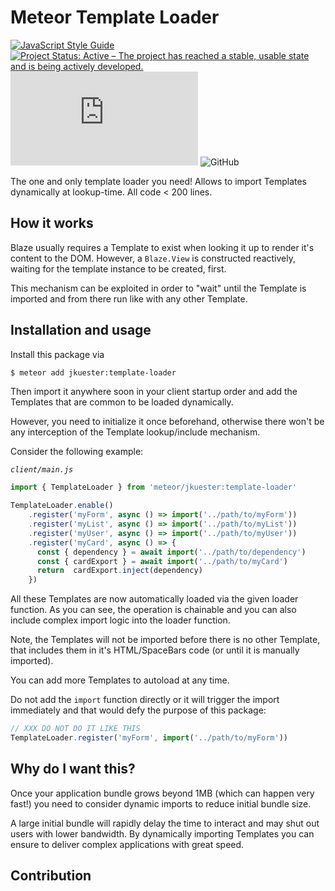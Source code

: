 # Meteor Template Loader

[![JavaScript Style Guide](https://img.shields.io/badge/code_style-standard-brightgreen.svg)](https://standardjs.com)
[![Project Status: Active – The project has reached a stable, usable state and is being actively developed.](https://www.repostatus.org/badges/latest/active.svg)](https://www.repostatus.org/#active)
![GitHub file size in bytes](https://img.shields.io/github/size/jankapunkt/meteor-template-loader/template-loader.js)
![GitHub](https://img.shields.io/github/license/jankapunkt/meteor-template-loader)


The one and only template loader you need! 
Allows to import Templates dynamically at lookup-time.
All code < 200 lines.


## How it works

Blaze usually requires a Template to exist when looking it up to render it's
content to the DOM. However, a `Blaze.View` is constructed reactively, waiting for the template
instance to be created, first. 

This mechanism can be exploited in order to "wait" until the Template
is imported and from there run like with any other Template.

## Installation and usage

Install this package via

```bash
$ meteor add jkuester:template-loader
```

Then import it anywhere soon in your client startup order and add the Templates
that are common to be loaded dynamically.

However, you need to initialize it once beforehand, otherwise there won't be any
interception of the Template lookup/include mechanism.

Consider the following example:

*`client/main.js`*
```javascript
import { TemplateLoader } from 'meteor/jkuester:template-loader'

TemplateLoader.enable()
    .register('myForm', async () => import('../path/to/myForm'))
    .register('myList', async () => import('../path/to/myList'))
    .register('myUser', async () => import('../path/to/myUser'))
    .register('myCard', async () => {
      const { dependency } = await import('../path/to/dependency')
      const { cardExport } = await import('../path/to/myCard')
      return  cardExport.inject(dependency)
    })
```

All these Templates are now automatically loaded via the given loader function.
As you can see, the operation is chainable and you can also include complex
import logic into the loader function.

Note, the Templates will not be imported before there is no other Template, that
includes them in it's HTML/SpaceBars code (or until it is manually imported).

You can add more Templates to autoload at any time.

Do not add the `import` function directly or it will trigger the import 
immediately and that would defy the purpose of this package:

```javascript
// XXX DO NOT DO IT LIKE THIS
TemplateLoader.register('myForm', import('../path/to/myForm'))
```

## Why do I want this?

Once your application bundle grows beyond 1MB (which can happen very fast!) you
need to consider dynamic imports to reduce initial bundle size.

A large initial bundle will rapidly delay the time to interact and may shut out
users with lower bandwidth. By dynamically importing Templates you can ensure to
deliver complex applications with great speed.

## Contribution

